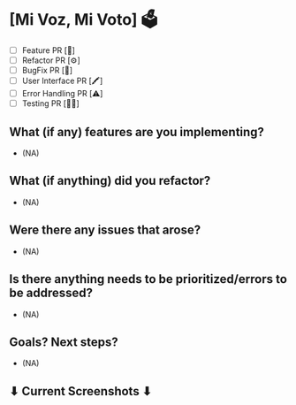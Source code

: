# [Mi Voz, Mi Voto] 🗳

- [ ] Feature PR [🧩]
- [ ] Refactor PR [⚙️]
- [ ] BugFix PR [🐞]
- [ ] User Interface PR [🖍]
- [ ] Error Handling PR [⚠️]
- [ ] Testing PR [🧑‍💻]

## **What (if any) features are you implementing?**
 - (NA)

## **What (if anything) did you refactor?**
 - (NA)

## **Were there any issues that arose?**
 - (NA)

## **Is there anything needs to be prioritized/errors to be addressed?**
 - (NA)

## **Goals? Next steps?**
 - (NA)
 

## **⬇︎ Current Screenshots ⬇︎**

